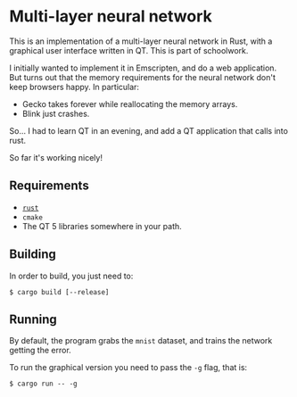# Multi-layer neural network

This is an implementation of a multi-layer neural network in Rust, with
a graphical user interface written in QT. This is part of schoolwork.

I initially wanted to implement it in Emscripten, and do a web application. But
turns out that the memory requirements for the neural network don't keep
browsers happy. In particular:

 * Gecko takes forever while reallocating the memory arrays.
 * Blink just crashes.

So... I had to learn QT in an evening, and add a QT application that calls into
rust.

So far it's working nicely!

## Requirements

 * [`rust`](http://rustup.rs/)
 * `cmake`
 * The QT 5 libraries somewhere in your path.

## Building

In order to build, you just need to:

```
$ cargo build [--release]
```

## Running

By default, the program grabs the `mnist` dataset, and trains the network
getting the error.

To run the graphical version you need to pass the `-g` flag, that is:

```
$ cargo run -- -g
```
